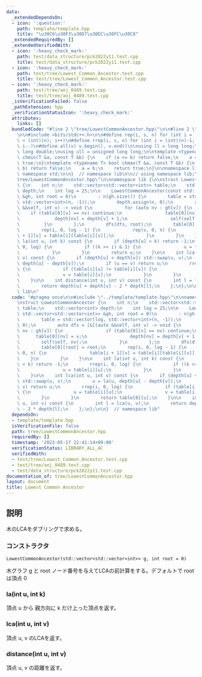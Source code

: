 ```yaml
---
data:
  _extendedDependsOn:
  - icon: ':question:'
    path: template/template.hpp
    title: "\u30C6\u30F3\u30D7\u30EC\u30FC\u30C8"
  _extendedRequiredBy: []
  _extendedVerifiedWith:
  - icon: ':heavy_check_mark:'
    path: test/data_structure/pck2022y11.test.cpp
    title: test/data_structure/pck2022y11.test.cpp
  - icon: ':heavy_check_mark:'
    path: test/tree/Lowest_Common_Ancestor.test.cpp
    title: test/tree/Lowest_Common_Ancestor.test.cpp
  - icon: ':heavy_check_mark:'
    path: test/tree/aoj_0489.test.cpp
    title: test/tree/aoj_0489.test.cpp
  _isVerificationFailed: false
  _pathExtension: hpp
  _verificationStatusIcon: ':heavy_check_mark:'
  attributes:
    links: []
  bundledCode: "#line 2 \"tree/LowestCommonAncestor.hpp\"\n\n#line 2 \"template/template.hpp\"\
    \n\n#include <bits/stdc++.h>\n\n#define rep(i, s, n) for (int i = (int)(s); i\
    \ < (int)(n); i++)\n#define rrep(i, s, n) for (int i = (int)(n)-1; i >= (int)(s);\
    \ i--)\n#define all(v) v.begin(), v.end()\n\nusing ll = long long;\nusing ld =\
    \ long double;\nusing ull = unsigned long long;\n\ntemplate <typename T> bool\
    \ chmin(T &a, const T &b) {\n    if (a <= b) return false;\n    a = b;\n    return\
    \ true;\n}\ntemplate <typename T> bool chmax(T &a, const T &b) {\n    if (a >=\
    \ b) return false;\n    a = b;\n    return true;\n}\n\nnamespace lib {\n\nusing\
    \ namespace std;\n\n}  // namespace lib\n\n// using namespace lib;\n#line 4 \"\
    tree/LowestCommonAncestor.hpp\"\n\nnamespace lib {\n\nstruct LowestCommonAncestor\
    \ {\n    int n;\n    std::vector<std::vector<int>> table;\n    std::vector<int>\
    \ depth;\n    int log = 25;\n\n    LowestCommonAncestor(const std::vector<std::vector<int>>\
    \ &gh, int root = 0)\n        : n(gh.size()) {\n        table = std::vector(log,\
    \ std::vector<int>(n, -1));\n        depth.assign(n, 0);\n        auto dfs = [&](auto\
    \ &&self, int v) -> void {\n            for (auto nv : gh[v]) {\n            \
    \    if (table[0][v] == nv) continue;\n                table[0][nv] = v;\n   \
    \             depth[nv] = depth[v] + 1;\n                self(self, nv);\n   \
    \         }\n        };\n        dfs(dfs, root);\n        table[0][root] = root;\n\
    \        rep(i, 0, log - 1) {\n            rep(v, 0, n) {\n                table[i\
    \ + 1][v] = table[i][table[i][v]];\n            }\n        }\n    }\n\n    int\
    \ la(int u, int k) const {\n        if (depth[u] < k) return -1;\n        rrep(i,\
    \ 0, log) {\n            if ((k >> i) & 1) {\n                u = table[i][u];\n\
    \            }\n        }\n        return u;\n    }\n\n    int lca(int u, int\
    \ v) const {\n        if (depth[u] < depth[v]) std::swap(u, v);\n        u = la(u,\
    \ depth[u] - depth[v]);\n        if (u == v) return u;\n        rrep(i, 0, log)\
    \ {\n            if (table[i][u] != table[i][v]) {\n                u = table[i][u];\n\
    \                v = table[i][v];\n            }\n        }\n        return table[0][u];\n\
    \    }\n\n    int distance(int u, int v) const {\n        int l = lca(u, v);\n\
    \        return depth[u] + depth[v] - 2 * depth[l];\n    };\n};\n\n}  // namespace\
    \ lib\n"
  code: "#pragma once\n\n#include \"../template/template.hpp\"\n\nnamespace lib {\n\
    \nstruct LowestCommonAncestor {\n    int n;\n    std::vector<std::vector<int>>\
    \ table;\n    std::vector<int> depth;\n    int log = 25;\n\n    LowestCommonAncestor(const\
    \ std::vector<std::vector<int>> &gh, int root = 0)\n        : n(gh.size()) {\n\
    \        table = std::vector(log, std::vector<int>(n, -1));\n        depth.assign(n,\
    \ 0);\n        auto dfs = [&](auto &&self, int v) -> void {\n            for (auto\
    \ nv : gh[v]) {\n                if (table[0][v] == nv) continue;\n          \
    \      table[0][nv] = v;\n                depth[nv] = depth[v] + 1;\n        \
    \        self(self, nv);\n            }\n        };\n        dfs(dfs, root);\n\
    \        table[0][root] = root;\n        rep(i, 0, log - 1) {\n            rep(v,\
    \ 0, n) {\n                table[i + 1][v] = table[i][table[i][v]];\n        \
    \    }\n        }\n    }\n\n    int la(int u, int k) const {\n        if (depth[u]\
    \ < k) return -1;\n        rrep(i, 0, log) {\n            if ((k >> i) & 1) {\n\
    \                u = table[i][u];\n            }\n        }\n        return u;\n\
    \    }\n\n    int lca(int u, int v) const {\n        if (depth[u] < depth[v])\
    \ std::swap(u, v);\n        u = la(u, depth[u] - depth[v]);\n        if (u ==\
    \ v) return u;\n        rrep(i, 0, log) {\n            if (table[i][u] != table[i][v])\
    \ {\n                u = table[i][u];\n                v = table[i][v];\n    \
    \        }\n        }\n        return table[0][u];\n    }\n\n    int distance(int\
    \ u, int v) const {\n        int l = lca(u, v);\n        return depth[u] + depth[v]\
    \ - 2 * depth[l];\n    };\n};\n\n}  // namespace lib"
  dependsOn:
  - template/template.hpp
  isVerificationFile: false
  path: tree/LowestCommonAncestor.hpp
  requiredBy: []
  timestamp: '2023-05-17 22:41:14+09:00'
  verificationStatus: LIBRARY_ALL_AC
  verifiedWith:
  - test/tree/Lowest_Common_Ancestor.test.cpp
  - test/tree/aoj_0489.test.cpp
  - test/data_structure/pck2022y11.test.cpp
documentation_of: tree/LowestCommonAncestor.hpp
layout: document
title: Lowest Common Ancestor
---
```


## 説明

木のLCAをダブリングで求める。

### コンストラクタ

`LowestCommonAncestor(std::vector<std::vector<int>> g, int root = 0)`

木グラフ g と root ノード番号を与えてLCAの前計算をする。デフォルトで root は頂点 0

### la(int u, int k)

頂点 u から 親方向に k だけ上った頂点を返す。

### lca(int u, int v)

頂点 u, v のLCAを返す。

### distance(int u, int v)

頂点 u, v の距離を返す。
